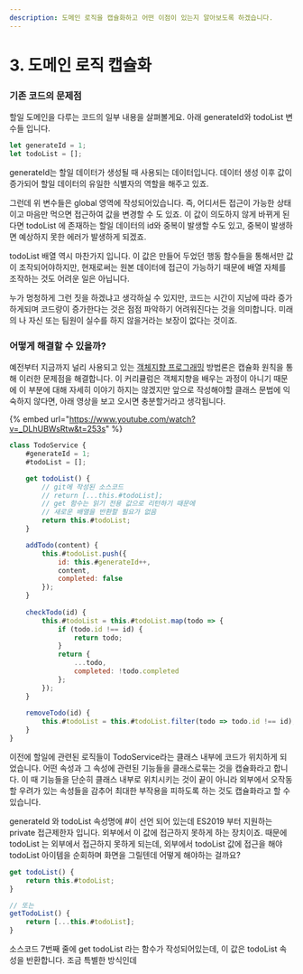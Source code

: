 ```yaml
---
description: 도메인 로직을 캡슐화하고 어떤 이점이 있는지 알아보도록 하겠습니다.
---
```


# 3. 도메인 로직 캡슐화

### 기존 코드의 문제점

할일 도메인을 다루는 코드의 일부 내용을 살펴볼게요. 아래 generateId와 todoList 변수들 입니다.

```javascript
let generateId = 1;
let todoList = [];
```

generateId는 할일 데이터가 생성될 때 사용되는 데이터입니다. 데이터 생성 이후 값이 증가되어 할일 데이터의 유일한 식별자의 역할을 해주고 있죠.&#x20;

그런데 위 변수들은 global 영역에 작성되어있습니다. 즉, 어디서든 접근이 가능한 상태이고 마음만 먹으면 접근하여 값을 변경할 수 도 있죠. 이 값이 의도하지 않게 바뀌게 된다면 todoList 에 존재하는 할일 데이터의 id와 중복이 발생할 수도 있고, 중복이 발생하면 예상하지 못한 에러가 발생하게 되겠죠.

todoList 배열 역시 마찬가지 입니다. 이 값은 만들어 두었던 행동 함수들을 통해서만 값이 조작되어야하지만, 현재로써는 원본 데이터에 접근이 가능하기 때문에 배열 자체를 조작하는 것도 어려운 일은 아닙니다.

누가 멍청하게 그런 짓을 하겠냐고 생각하실 수 있지만, 코드는 시간이 지남에 따라 증가하게되며 코드량이 증가한다는 것은 점점 파악하기 어려워진다는 것을 의미합니다. 미래의 나 자신 또는 팀원이 실수를 하지 않을거라는 보장이 없다는 것이죠.&#x20;

### 어떻게 해결할 수 있을까?

예전부터 지금까지 널리 사용되고 있는 [객체지향 프로그래밍](https://app.gitbook.com/o/WgNOYUrHrab7S1aB9l5N/s/uI0XIhcGxtvC1BLQtXVB/) 방법론은 캡슐화 원칙을 통해 이러한 문제점을 해결합니다. 이 커리큘럼은 객체지향을 배우는 과정이 아니기 때문에 이 부분에 대해 자세히 이야기 하지는 않겠지만 앞으로 작성해야할 클래스 문법에 익숙하지 않다면, 아래 영상을 보고 오시면 충분할거라고 생각됩니다.

{% embed url="https://www.youtube.com/watch?v=_DLhUBWsRtw&t=253s" %}

```javascript
class TodoService {
    #generateId = 1;
    #todoList = [];

    get todoList() {
        // git에 작성된 소스코드
        // return [...this.#todoList]; 
        // get 함수는 읽기 전용 값으로 리턴하기 때문에 
        // 새로운 배열을 반환할 필요가 없음
        return this.#todoList; 
    }

    addTodo(content) {
        this.#todoList.push({
            id: this.#generateId++,
            content,
            completed: false
        });
    }
    
    checkTodo(id) {
        this.#todoList = this.#todoList.map(todo => {
            if (todo.id !== id) {
                return todo;
            }
            return {
                ...todo,
                completed: !todo.completed
            };
        });
    }
    
    removeTodo(id) {
        this.#todoList = this.#todoList.filter(todo => todo.id !== id);
    }
}
```

이전에 할일에 관련된 로직들이 TodoService라는 클래스 내부에 코드가 위치하게 되었습니다. 어떤 속성과 그 속성에 관련된 기능들을 클래스로묶는 것을 캡슐화라고 합니다. 이 때 기능들을 단순히 클래스 내부로 위치시키는 것이 끝이 아니라 외부에서 오작동할 우려가 있는 속성들을 감추어 최대한 부작용을 피하도록 하는 것도 캡슐화라고 할 수 있습니다.&#x20;

generateId 와 todoList 속성명에 #이 선언 되어 있는데 ES2019 부터 지원하는 private 접근제한자 입니다. 외부에서 이 값에 접근하지 못하게 하는 장치이죠. 때문에 todoList 는 외부에서 접근하지 못하게 되는데, 외부에서 todoList 값에 접근을 해야 todoList 아이템을 순회하며 화면을 그릴텐데 어떻게 해야하는 걸까요?

```javascript
get todoList() {
    return this.#todoList; 
}

// 또는 
getTodoList() {
    return [...this.#todoList];
}
```

소스코드 7번째 줄에 get todoList 라는 함수가 작성되어있는데, 이 값은 todoList 속성을 반환합니다. 조금 특별한 방식인데&#x20;
